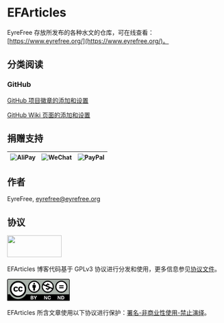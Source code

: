 # EFArticles

EyreFree 存放所发布的各种水文的仓库，可在线查看：[https://www.eyrefree.org/](https://www.eyrefree.org/)。

## 分类阅读

### GitHub

[GitHub 项目徽章的添加和设置](https://github.com/EyreFree/EFArticles/blob/master/source/_posts/2017-05-01-GitHub-Badge-Introduction.markdown)

[GitHub Wiki 页面的添加和设置](https://github.com/EyreFree/EFArticles/blob/master/source/_posts/2017-07-06-GitHub-Wiki-Introduction.markdown)

## 捐赠支持

![AliPay](https://raw.githubusercontent.com/EyreFree/EFQRCode/assets/QRCode/AliPay.jpg?raw=true)|![WeChat](https://raw.githubusercontent.com/EyreFree/EFQRCode/assets/QRCode/WeChat.jpg?raw=true)|![PayPal](https://raw.githubusercontent.com/EyreFree/EFQRCode/assets/QRCode/PayPal.jpg?raw=true)  
:---------------------:|:---------------------:|:---------------------:

## 作者

EyreFree, eyrefree@eyrefree.org

## 协议

<a target='_blank' href='#'>
    <img src='https://www.gnu.org/graphics/gplv3-127x51.png' width='127' height='51'/>
</a>

EFArticles 博客代码基于 GPLv3 协议进行分发和使用，更多信息参见[协议文件](/LICENSE)。

<a target='_blank' href='#'>
    <img src='https://raw.githubusercontent.com/EyreFree/EFArticles/master/res/cc-by-nc-nd.png' width='145.77' height='51'/>
</a>

EFArticles 所含文章使用以下协议进行保护：[署名-非商业性使用-禁止演绎](http://creativecommons.org/licenses/by-nc-nd/3.0/cn/)。
